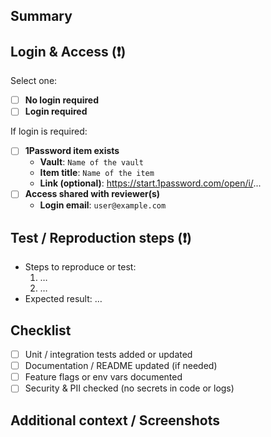 <!--
Please fill in the sections below. Fields marked with ❗ are required.
-->

## Summary
<!-- Short description of the change and its impact -->

## Login & Access (❗)
Select one:
- [ ] **No login required**
- [ ] **Login required**

If login is required:
- [ ] **1Password item exists**  
  - **Vault**: `Name of the vault`  
  - **Item title**: `Name of the item`  
  - **Link (optional)**: https://start.1password.com/open/i/...
- [ ] **Access shared with reviewer(s)**  
  - **Login email**: `user@example.com`

## Test / Reproduction steps (❗)
- Steps to reproduce or test:
  1. …
  2. …
- Expected result: …

## Checklist
- [ ] Unit / integration tests added or updated
- [ ] Documentation / README updated (if needed)
- [ ] Feature flags or env vars documented
- [ ] Security & PII checked (no secrets in code or logs)

## Additional context / Screenshots
<!-- Add screenshots, references, or links if useful -->
